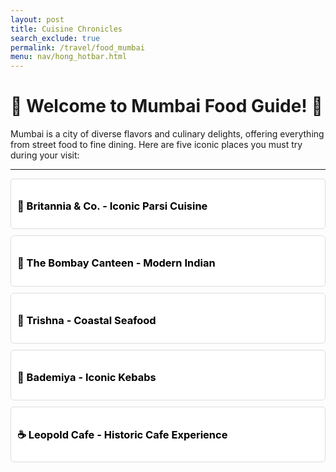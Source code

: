 ```yaml
---
layout: post 
title: Cuisine Chronicles
search_exclude: true
permalink: /travel/food_mumbai
menu: nav/hong_hotbar.html
---
```


# 🌟 Welcome to Mumbai Food Guide! 🌟 #

Mumbai is a city of diverse flavors and culinary delights, offering everything from street food to fine dining. Here are five iconic places you must try during your visit: 

---

<div style="background-color:#ffffff; color:#000000; padding: 10px; border: 1px solid #ddd; border-radius: 5px; margin-bottom: 10px; cursor: pointer;" onclick="this.nextElementSibling.style.display = this.nextElementSibling.style.display === 'none' ? 'block' : 'none';">
  <h3>🍴 Britannia & Co. - Iconic Parsi Cuisine</h3>
</div>
<div style="display: none; padding: 10px;">
  A legendary spot for authentic Parsi dishes. Must-try items include:
  <ul>
    <li>Berry Pulao</li>
    <li>Patra Ni Machhi (fish wrapped in banana leaf)</li>
    <li>Sali Boti (mutton curry with potato straws)</li>
    <li>Caramel Custard</li>
  </ul>
</div>

<div style="background-color:#ffffff; color:#000000; padding: 10px; border: 1px solid #ddd; border-radius: 5px; margin-bottom: 10px; cursor: pointer;" onclick="this.nextElementSibling.style.display = this.nextElementSibling.style.display === 'none' ? 'block' : 'none';">
  <h3>🍔 The Bombay Canteen - Modern Indian</h3>
</div>
<div style="display: none; padding: 10px;">
  This trendy eatery puts a modern spin on Indian classics. Highlights include:
  <ul>
    <li>Keema Pao</li>
    <li>Ghee Roast Chicken Tacos</li>
    <li>Seasonal Veg Thali</li>
    <li>Old Monk Rum Cake</li>
  </ul>
</div>

<div style="background-color:#ffffff; color:#000000; padding: 10px; border: 1px solid #ddd; border-radius: 5px; margin-bottom: 10px; cursor: pointer;" onclick="this.nextElementSibling.style.display = this.nextElementSibling.style.display === 'none' ? 'block' : 'none';">
  <h3>🦀 Trishna - Coastal Seafood</h3>
</div>
<div style="display: none; padding: 10px;">
  Known for its delicious seafood dishes, Trishna is a must-visit for seafood lovers. Popular dishes include:
  <ul>
    <li>Butter Garlic Crab</li>
    <li>Bombil Fry (Bombay Duck)</li>
    <li>Prawns Koliwada</li>
    <li>Neer Dosa with Fish Curry</li>
  </ul>
</div>

<div style="background-color:#ffffff; color:#000000; padding: 10px; border: 1px solid #ddd; border-radius: 5px; margin-bottom: 10px; cursor: pointer;" onclick="this.nextElementSibling.style.display = this.nextElementSibling.style.display === 'none' ? 'block' : 'none';">
  <h3>🥧 Bademiya - Iconic Kebabs</h3>
</div>
<div style="display: none; padding: 10px;">
  A popular late-night eatery serving mouthwatering kebabs and rolls. Try:
  <ul>
    <li>Chicken Seekh Kebab</li>
    <li>Mutton Boti Roll</li>
    <li>Tandoori Prawns</li>
    <li>Paneer Tikka Roll</li>
  </ul>
</div>

<div style="background-color:#ffffff; color:#000000; padding: 10px; border: 1px solid #ddd; border-radius: 5px; margin-bottom: 10px; cursor: pointer;" onclick="this.nextElementSibling.style.display = this.nextElementSibling.style.display === 'none' ? 'block' : 'none';">
  <h3>☕ Leopold Cafe - Historic Cafe Experience</h3>
</div>
<div style="display: none; padding: 10px;">
  A landmark cafe with a rich history, Leopold is perfect for casual dining. Highlights include:
  <ul>
    <li>Chilli Chicken</li>
    <li>Fish and Chips</li>
    <li>Vegetable Hakka Noodles</li>
    <li>Cold Coffee</li>
  </ul>
</div>

